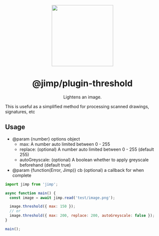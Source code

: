 <div align="center">
  <img width="200" height="200"
    src="https://s3.amazonaws.com/pix.iemoji.com/images/emoji/apple/ios-11/256/crayon.png">
  <h1>@jimp/plugin-threshold</h1>
  <p>Lightens an image.</p>
</div>

This is useful as a simplified method for processing scanned drawings, signatures, etc

## Usage

- @param {number} options object
  - max: A number auto limited between 0 - 255
  - replace: (optional) A number auto limited between 0 - 255 (default 255)
  - autoGreyscale: (optional) A boolean whether to apply greyscale beforehand (default true)
- @param {function(Error, Jimp)} cb (optional) a callback for when complete

```js
import jimp from 'jimp';

async function main() {
  const image = await jimp.read('test/image.png');

  image.threshold({ max: 150 });
  // or
  image.threshold({ max: 200, replace: 200, autoGreyscale: false });
}

main();
```
